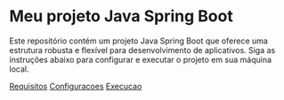 # Meu projeto Java Spring Boot

Este repositório contém um projeto Java Spring Boot que oferece uma estrutura robusta e flexível para desenvolvimento de aplicativos. Siga as instruções abaixo para configurar e executar o projeto em sua máquina local.

[Requisitos](./requisitos.md)
[Configuracoes](./configuracoes.md)
[Execucao](./execução.md)




